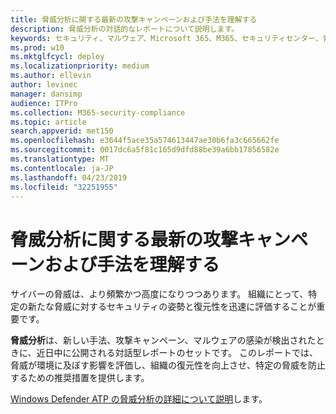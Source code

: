 ```yaml
---
title: 脅威分析に関する最新の攻撃キャンペーンおよび手法を理解する
description: 脅威分析の対話的なレポートについて説明します。
keywords: セキュリティ、マルウェア、Microsoft 365、M365、セキュリティセンター、脅威分析、Windows Defender ATP、サイバー、セキュリティ体制、最新の脅威
ms.prod: w10
ms.mktglfcycl: deploy
ms.localizationpriority: medium
ms.author: ellevin
author: levinec
manager: dansimp
audience: ITPro
ms.collection: M365-security-compliance
ms.topic: article
search.appverid: met150
ms.openlocfilehash: e3644f5ace35a574613447ae30b6fa3c665662fe
ms.sourcegitcommit: 0017dc6a5f81c165d9dfd88be39a6bb17856582e
ms.translationtype: MT
ms.contentlocale: ja-JP
ms.lasthandoff: 04/23/2019
ms.locfileid: "32251955"
---
```

# <a name="understand-the-latest-attack-campaigns-and-techniques-with-threat-analytics"></a>脅威分析に関する最新の攻撃キャンペーンおよび手法を理解する

サイバーの脅威は、より頻繁かつ高度になりつつあります。 組織にとって、特定の新たな脅威に対するセキュリティの姿勢と復元性を迅速に評価することが重要です。

**脅威分析**は、新しい手法、攻撃キャンペーン、マルウェアの感染が検出されたときに、近日中に公開される対話型レポートのセットです。 このレポートでは、脅威が環境に及ぼす影響を評価し、組織の復元性を向上させ、特定の脅威を防止するための推奨措置を提供します。

[Windows Defender ATP の脅威分析の詳細について説明](https://docs.microsoft.com/en-us/windows/security/threat-protection/windows-defender-atp/threat-analytics)します。  
